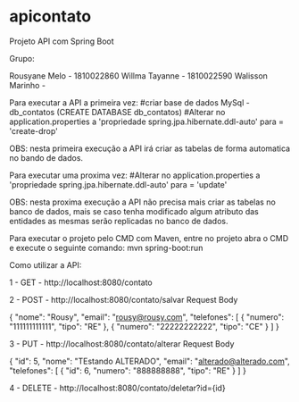 # apicontato
Projeto API com Spring Boot 


Grupo:

Rousyane Melo - 1810022860
Willma Tayanne - 1810022590
Walisson Marinho - 


Para executar a API a primeira vez:
#criar base de dados MySql - db_contatos (CREATE DATABASE db_contatos)
#Alterar no application.properties a 'propriedade spring.jpa.hibernate.ddl-auto' para = 'create-drop'

OBS: nesta primeira execução a API irá criar as tabelas de forma automatica no bando de dados.

Para executar uma proxima vez:
#Alterar no application.properties a 'propriedade spring.jpa.hibernate.ddl-auto' para = 'update'

OBS: nesta proxima execução a API não precisa mais criar as tabelas no banco de dados, mais se caso tenha modificado algum atributo 
das entidades as mesmas serão replicadas no banco de dados.

Para executar o projeto pelo CMD com Maven, entre no projeto abra o CMD e execute o seguinte comando:
mvn spring-boot:run

Como utilizar a API:

1 - GET - http://localhost:8080/contato

2 - POST - http://localhost:8080/contato/salvar
Request Body

{
        "nome": "Rousy",
        "email": "rousy@rousy.com",
        "telefones": [
            {
                "numero": "111111111111",
                "tipo": "RE"
            },
             {
                "numero": "22222222222",
                "tipo": "CE"
            }
        ]
}

3 - PUT -  http://localhost:8080/contato/alterar
Request Body

 {
        "id": 5,
        "nome": "TEstando ALTERADO",
        "email": "alterado@alterado.com",
        "telefones": [
            {
                "id": 6,
                "numero": "888888888",
                "tipo": "RE"
            }
        ]
}

4 - DELETE - http://localhost:8080/contato/deletar?id={id}
 